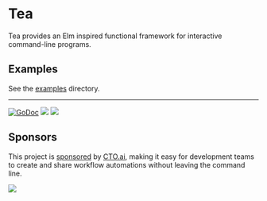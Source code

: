# Tea

 Tea provides an Elm inspired functional framework for interactive command-line programs.
 
## Examples

See the [examples](./examples) directory.

---

[![GoDoc](https://godoc.org/github.com/tj/go-tea?status.svg)](https://godoc.org/github.com/tj/go-tea)
![](https://img.shields.io/badge/license-MIT-blue.svg)
![](https://img.shields.io/badge/status-experimental-orange.svg)

## Sponsors

This project is [sponsored](https://github.com/sponsors/tj) by [CTO.ai](https://cto.ai/), making it easy for development teams to create and share workflow automations without leaving the command line.

[![](https://apex-software.imgix.net/github/sponsors/cto.png)](https://cto.ai/)

